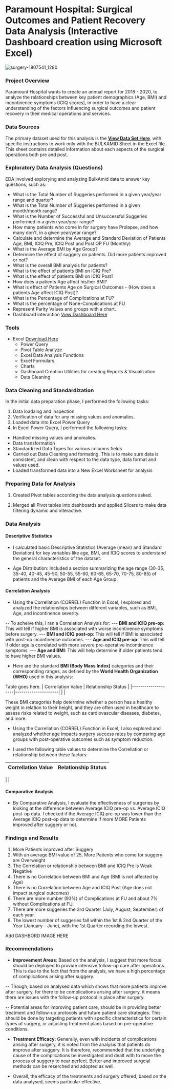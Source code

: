 # Paramount Hospital: Surgical Outcomes and Patient Recovery Data Analysis (Interactive Dashboard creation using Microsoft Excel)

![surgery-1807541_1280](https://github.com/user-attachments/assets/b17b7166-1026-4b02-bd8e-33e775f96299)

### Project Overview
Paramount Hospital wants to create an annual report for 2018 - 2020, to analyze the relationships between key patient demographics (Age, BMI) and incontinence symptoms (ICIQ scores), in order to have a clear understanding of the factors influencing surgical outcomes and patient recovery in their medical operations and services.


### Data Sources
The primary dataset used for this analysis is the **<a href="https://github.com/zzkielbenson/Surgical-Outcomes-and-Patient-Recovery-Data-Analysis/blob/25c48b143cc69093a2b5857707be584b443912e9/Combined%20data_No_pt_info.xlsx">View Data Set Here</a>**, with specific instructions to work only with the BULKAMID Sheet in the Excel file. This sheet contains detailed information about each aspects of the surgical operations both pre and post. 

### Exploratory Data Analysis (Questions)

EDA involved explorying and analyzing BulkAmid data to answer key questions, such as:

- What is the Total Number of Suggeries performed in a given year/year range and quarter?
- What is the Total Number of Suggeries performed in a given month/month range?
- What is the Number of Successful and Unsuccessful Suggeries performed in a given year/year range?
- How many patients who come in for surgery have Prolapse, and how many don't, in a given year/year range?
- Calculate and determine the Average and Standard Deviation of Patients Age, BMI, ICIQ Pre, ICIQ Post and Post OP FU (Monthly)
- What is the Average BMI by Age Group?
- Determine the effect of suggery on patients. Did more patients improved or not?
- What is the overall BMI analysis for patients?
- What is the effect of patients BMI on ICIQ Pre?
- What is the effect of patients BMI on ICIQ Post?
- How does a patients Age affect his/her BMI?
- What is effect of Patients Age on Surgical Outcomes - (How does a patients Age affect ICIQ Post)?
- What is the Percentage of Complications at FU?
- What is the percentage of None-Complications at FU 
- Represent Parity Values and groups with a chart.
- Dashboard interaction <a href="https://github.com/zzkielbenson/Surgical-Outcomes-and-Patient-Recovery-Data-Analysis/blob/main/Paramount%20Hospital%20-%20Dashboard-1.jpg">View Dashboard Here</a>


### Tools
- Excel [Download Here](https://microsoft.com)
  - Power Query
  - Pivot Table Analyze
  - Excel Data Analysis Functions
  - Excel Formulars
  - Charts
  - Dashboard Creation Utilities for creating Reports & Visualization
  - Data Cleaning 

### Data Cleaning and Standardization

In the initial data preparation phase, I performed the following tasks:

1. Data loadaing and inspection
2. Verification of data for any missing values and anomalies.
3. Loaded data into Excel Power Query
4. In Excel Power Query, I performed the following tasks:
- Handled missing values and anomalies.
- Data transformation
- Standardized Data Types for various columns fields
- Carried out Data Cleaning and formating. This is to make sure data is consistent, and clean with respect to the data type, data format and values used.
- Loaded transformed data into a New Excel Worksheet for analysis


### Preparing Data for Analysis

1. Created Pivot tables according the data analysis questions asked.

2. Merged all Pivot tables into dashboards and applied Slicers to make data filtering dynamic and interactive.


### Data Analysis

#### Descriptive Statistics

- I calculated basic Descriptive Statistics (Average (mean) and Standard Deviation) for key variables like age, BMI, and ICIQ scores to understand the general characteristics of the dataset.

- Age Distribution: Included a section summarizing the age range (30-35, 35-40, 40-45, 45-50, 50-55, 55-60, 60-65, 65-70, 70-75, 80-85) of patients and the Average BMI of each Age Group.

#### Correlation Analysis

- Using the Correllation (CORREL) Function in Excel, I explored and analyzed the relationships between different variables, such as BMI, Age, and incontinence severity.

-- To acheive this, I ran a Correlation Analysis for:
--- **BMI and ICIQ pre-op**: This will tell if higher BMI is associated with worse incontinence symptoms before surgery.
--- **BMI and ICIQ post-op**: This will tell if BMI is associated with post-op incontinence outcomes.
--- **Age and ICIQ pre-op**: This will tell if older age is correlated with more severe pre-operative incontinence symptoms.
--- **Age and BMI**: This will help determine if older patients tend to have higher BMI values.

- Here are the standard **BMI (Body Mass Index)** categories and their corresponding ranges, as defined by the **World Health Organization (WHO)** used in this analysis:

Table goes here.
| Correllation Value | Relationship Status |
|--------------------|---------------------|
|
|

These BMI categories help determine whether a person has a healthy weight in relation to their height, and they are often used in healthcare to assess risks related to weight, such as cardiovascular diseases, diabetes, and more.

- Using the Correllation (CORREL) Function in Excel, I also explored and analyzed whether age impacts surgery success rates by comparing age groups with post-operative outcomes such as symptom reduction.

- I used the following table values to determine the Correllation or relationship between these factors:

| Correllation Value | Relationship Status |
|--------------------|---------------------|
|
|

#### Comparative Analysis

- By Comparative Analysis, I evaluate the effectiveness of surgeries by looking at the difference between Average ICIQ pre-op vs. Average ICIQ post-op data. I checked if the Average ICIQ pre-op was lower than the Average ICIQ post-op data to determine if more MORE Patients improved after suggery or not.


### Findings and Results

1. More Patients improved after Suggery
2. With an average BMI value of 25, More Patients who come for suggery are Overweight
3. The Correlation or relationship between BMI and ICIQ Pre is Weak Negative
4. There is no Correlation between BMI and Age (BMI is not affected by Age)
5. There is no Correlation between Age and ICIQ Post (Age does not impact surgical outcomes)
6. There are more number (93%) of Complications at FU and about 7% without Complications at FU.
7. There are more suggeries the 3rd Quarter (July, August, September) of each year.
8. The lowest number of suggeries fall within the 1st & 2nd Quarter of the Year (January - June), with the 1st Quarter recording the lowest.

Add DASHBORD IMAGE HERE


### Recommendations

- **Improvement Areas**: Based on the analysis, I suggest that more focus should be deployed to provide intensive follow-up care after operations. This is due to the fact that from the analysis, we have a high percentage of complications arising after suggery. 

-- Though, based on analysed data which shows that more patients improve after surgery, for there to be complications arising after surgery, it means there are issues with the follow-up protocol in place after surgery. 

-- Potential areas for improving patient care, should be in providing better treatment and follow-up protocols and future patient care strategies. This should be done by targeting patients with specific characteristics for certain types of surgery, or adjusting treatment plans based on pre-operative conditions.

- **Treatment Efficacy**: Generally, even with incidents of complications arising after surgery, it is noted from the analysis that patients do improve after suggery. It is therefore, recommended that the underlying cause of the complications be investigated and dealt with to move the process of suggery to near perfect. Better and improved surgcial methods can be reserched and adopted as well.

- Overall, the efficacy of the treatments and surgery offered, based on the data analysed, seems particular effective. 
